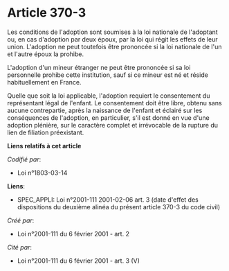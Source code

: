 # Article 370-3

Les conditions de l'adoption sont soumises à la loi nationale de l'adoptant ou, en cas d'adoption par deux époux, par la loi
qui régit les effets de leur union. L'adoption ne peut toutefois être prononcée si la loi nationale de l'un et l'autre époux
la prohibe.

L'adoption d'un mineur étranger ne peut être prononcée si sa loi personnelle prohibe cette institution, sauf si ce mineur est
né et réside habituellement en France.

Quelle que soit la loi applicable, l'adoption requiert le consentement du représentant légal de l'enfant. Le consentement
doit être libre, obtenu sans aucune contrepartie, après la naissance de l'enfant et éclairé sur les conséquences de
l'adoption, en particulier, s'il est donné en vue d'une adoption plénière, sur le caractère complet et irrévocable de la
rupture du lien de filiation préexistant.

**Liens relatifs à cet article**

_Codifié par_:

  - Loi n°1803-03-14

**Liens**:

  - SPEC_APPLI: Loi n°2001-111 2001-02-06 art. 3 (date d'effet des dispositions du deuxième alinéa du présent article 370-3 du code civil)

_Créé par_:

  - Loi n°2001-111 du 6 février 2001 - art. 2

_Cité par_:

  - Loi n°2001-111 du 6 février 2001 - art. 3 (V)
